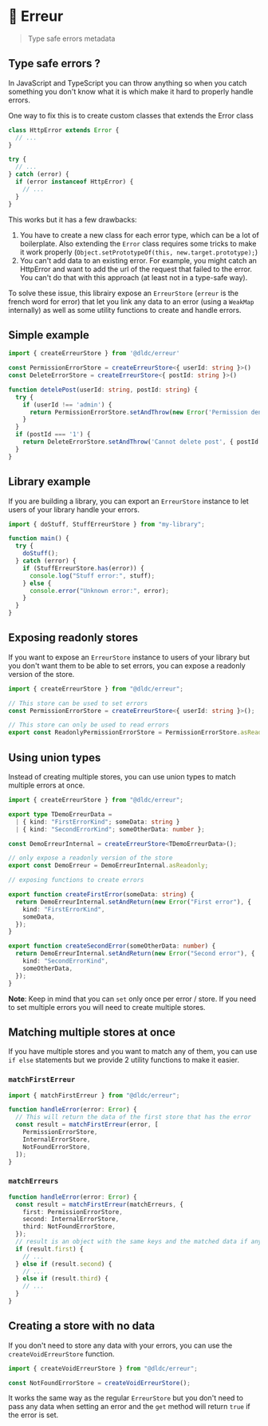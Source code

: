 # 🛑 Erreur

> Type safe errors metadata

## Type safe errors ?

In JavaScript and TypeScript you can throw anything so when you catch something
you don't know what it is which make it hard to properly handle errors.

One way to fix this is to create custom classes that extends the Error class

```ts
class HttpError extends Error {
  // ...
}

try {
  // ...
} catch (error) {
  if (error instanceof HttpError) {
    // ...
  }
}
```

This works but it has a few drawbacks:

1. You have to create a new class for each error type, which can be a lot of
   boilerplate. Also extending the `Error` class requires some tricks to make it
   work properly (`Object.setPrototypeOf(this, new.target.prototype);`)
2. You can't add data to an existing error. For example, you might catch an
   HttpError and want to add the url of the request that failed to the error.
   You can't do that with this approach (at least not in a type-safe way).

To solve these issue, this librairy expose an `ErreurStore` (`erreur` is the
french word for error) that let you link any data to an error (using a `WeakMap`
internally) as well as some utility functions to create and handle errors.

## Simple example

```ts
import { createErreurStore } from '@dldc/erreur'

const PermissionErrorStore = createErreurStore<{ userId: string }>()
const DeleteErrorStore = createErreurStore<{ postId: string }>()

function detelePost(userId: string, postId: string) {
  try {
    if (userId !== 'admin') {
      return PermissionErrorStore.setAndThrow(new Error('Permission denied'), { userId });
    }
  }
  if (postId === '1') {
    return DeleteErrorStore.setAndThrow('Cannot delete post', { postId })
  }
}
```

## Library example

If you are building a library, you can export an `ErreurStore` instance to let
users of your library handle your errors.

```ts
import { doStuff, StuffErreurStore } from "my-library";

function main() {
  try {
    doStuff();
  } catch (error) {
    if (StuffErreurStore.has(error)) {
      console.log("Stuff error:", stuff);
    } else {
      console.error("Unknown error:", error);
    }
  }
}
```

## Exposing readonly stores

If you want to expose an `ErreurStore` instance to users of your library but you
don't want them to be able to set errors, you can expose a readonly version of
the store.

```ts
import { createErreurStore } from "@dldc/erreur";

// This store can be used to set errors
const PermissionErrorStore = createErreurStore<{ userId: string }>();

// This store can only be used to read errors
export const ReadonlyPermissionErrorStore = PermissionErrorStore.asReadonly;
```

## Using union types

Instead of creating multiple stores, you can use union types to match multiple
errors at once.

```ts
import { createErreurStore } from "@dldc/erreur";

export type TDemoErreurData =
  | { kind: "FirstErrorKind"; someData: string }
  | { kind: "SecondErrorKind"; someOtherData: number };

const DemoErreurInternal = createErreurStore<TDemoErreurData>();

// only expose a readonly version of the store
export const DemoErreur = DemoErreurInternal.asReadonly;

// exposing functions to create errors

export function createFirstError(someData: string) {
  return DemoErreurInternal.setAndReturn(new Error("First error"), {
    kind: "FirstErrorKind",
    someData,
  });
}

export function createSecondError(someOtherData: number) {
  return DemoErreurInternal.setAndReturn(new Error("Second error"), {
    kind: "SecondErrorKind",
    someOtherData,
  });
}
```

**Note**: Keep in mind that you can `set` only once per error / store. If you
need to set multiple errors you will need to create multiple stores.

## Matching multiple stores at once

If you have multiple stores and you want to match any of them, you can use
`if else` statements but we provide 2 utility functions to make it easier.

### `matchFirstErreur`

```ts
import { matchFirstErreur } from "@dldc/erreur";

function handleError(error: Error) {
  // This will return the data of the first store that has the error
  const result = matchFirstErreur(error, [
    PermissionErrorStore,
    InternalErrorStore,
    NotFoundErrorStore,
  ]);
}
```

### `matchErreurs`

```ts
function handleError(error: Error) {
  const result = matchFirstErreur(matchErreurs, {
    first: PermissionErrorStore,
    second: InternalErrorStore,
    third: NotFoundErrorStore,
  });
  // result is an object with the same keys and the matched data if any
  if (result.first) {
    // ...
  } else if (result.second) {
    // ...
  } else if (result.third) {
    // ...
  }
}
```

## Creating a store with no data

If you don't need to store any data with your errors, you can use the
`createVoidErreurStore` function.

```ts
import { createVoidErreurStore } from "@dldc/erreur";

const NotFoundErrorStore = createVoidErreurStore();
```

It works the same way as the regular `ErreurStore` but you don't need to pass
any data when setting an error and the `get` method will return `true` if the
error is set.
